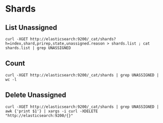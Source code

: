 # Shards
## List Unassigned
```
curl -XGET http://elasticsearch:9200/_cat/shards?h=index,shard,prirep,state,unassigned.reason > shards.list ; cat shards.list | grep UNASSIGNED
```
## Count
```
curl -XGET http://elasticsearch:9200/_cat/shards | grep UNASSIGNED | wc -l
```

## Delete Unassigned
```
curl -XGET http://elasticsearch:9200/_cat/shards | grep UNASSIGNED | awk {'print $1'} | xargs -i curl -XDELETE "http://elasticsearch:9200/{}"
```


